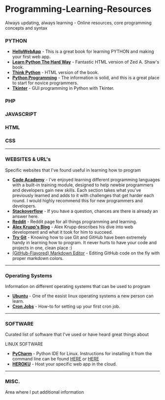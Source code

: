 # Programming-Learning-Resources
Always updating, always learning - Online resources, core programming concepts and syntax

### PYTHON

* [**HelloWebApp**](https://hellowebapp.com/) - This is a great book for learning PYTHON and making your first web app.
* [**Learn Python The Hard Way**](http://learnpythonthehardway.org/book/) - Fantastic HTML version of Zed A. Shaw's book.
* [**Think Python**](http://www.greenteapress.com/thinkpython/html/index.html) - HTML version of the book.
* [**Python Programming**](http://pythonprogramming.net/) - The information is solid, and this is a great place to start for novice programmers.
* [**Tkinter**](http://zetcode.com/gui/tkinter/) - GUI programming in Python with Tkinter.

### PHP

### JAVASCRIPT

### HTML

### CSS

***

### WEBSITES & URL's
Specific websites that I've found useful in learning how to program

* [**Code Academy**](http://www.codecademy.com/learn) - I've enjoyed learning different programming languages with a built-in training module, designed to help newbie programmers and developers gain new skills. Each section takes what you've previously learned and adds to it with challenges that get harder each round. I would highly recommend this for new programmers and developers.
* [**Stackoverflow**](http://stackoverflow.com/) - If you have a question, chances are there is already an answer here.
* [**Reddit**](http://www.reddit.com/r/learnprogramming/) - Reddit page for all things programming and learning.
* [**Alex Krupp's Blog**](http://alexkrupp.typepad.com/sensemaking/2013/11/2012-my-year-of-code.html) - Alex Krupp describes his dive into web development and what it took for him to succeed.
* [**Try Git**](https://try.github.io/) - Knowing how to use Git and GitHub have been extremely handy in learning how to program. It never hurts to have your code and projects in one, clean place :)
* [(GitHub-Flavored) Markdown Editor](http://jbt.github.io/markdown-editor/) - Editing GitHub code on the fly with proper markdown colors.

***

### Operating Systems
Information on different operating systems that can be used to program

* [**Ubuntu**](http://www.ubuntu.com/) - One of the easist linux operating systems a new person can learn. 
* [**Cron Jobs**](https://help.ubuntu.com/community/CronHowto) - How-to for setting up your first cron job.

***

### SOFTWARE
Curated list of software that I've used or have heard great things about

LINUX SOFTWARE
* [**PyCharm**](https://www.jetbrains.com/pycharm/download/) - Python IDE for Linux. Instructions for installing it from the command line can be found [HERE](http://exponential.io/blog/2015/02/10/install-pycharm-on-ubuntu-linux/) or [HERE](https://confluence.jetbrains.com/display/PYH/Installing+PyCharm+on+Linux+according+to+FHS)
* [**HEROKU**](https://www.heroku.com/) - Host your specific web app in the cloud.

***

### MISC.
Area where I put additional information
